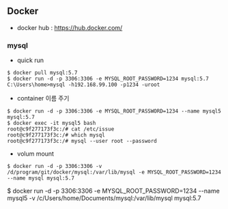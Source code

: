 ## Docker
* docker hub : https://hub.docker.com/

### mysql 
* quick run 
```
$ docker pull mysql:5.7
$ docker run -d -p 3306:3306 -e MYSQL_ROOT_PASSWORD=1234 mysql:5.7
C:\Users\home>mysql -h192.168.99.100 -p1234 -uroot
```
* container 이름 주기 
```
$ docker run -d -p 3306:3306 -e MYSQL_ROOT_PASSWORD=1234 --name mysql5 mysql:5.7
$ docker exec -it mysql5 bash
root@c9f277173f3c:/# cat /etc/issue
root@c9f277173f3c:/# which mysql
root@c9f277173f3c:/# mysql --user root --password
```
* volum mount 
```
$ docker run -d -p 3306:3306 -v /d/program/git/docker/mysql:/var/lib/mysql -e MYSQL_ROOT_PASSWORD=1234 --name mysql mysql:5.7
```
$ docker run -d -p 3306:3306 -e MYSQL_ROOT_PASSWORD=1234 --name mysql5  -v /c/Users/home/Documents/mysql:/var/lib/mysql mysql:5.7

